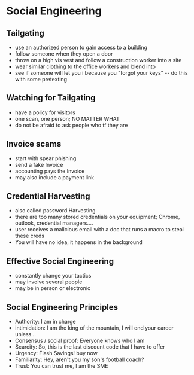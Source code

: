 # Social Engineering

## Tailgating

- use an authorized person to gain access to a building
- follow someone when they open a door
- throw on a high vis vest and follow a construction worker into a site
- wear similar clothing to the office workers and blend into
- see if someone will let you i because you "forgot your keys" -- do this with some pretexting

## Watching for Tailgating

- have a policy for visitors
- one scan, one person; NO MATTER WHAT
- do not be afraid to ask people who tf they are

## Invoice scams

- start with spear phishing
- send a fake Invoice
- accounting pays the Invoice
- may also include a payment link

## Credential Harvesting

- also called password Harvesting
- there are too many stored credentials on your equipment; Chrome, outlook, credential managers....
- user receives a malicious email with a doc that runs a macro to steal these creds
- You will have no idea, it happens in the background

## Effective Social Engineering

- constantly change your tactics
- may involve several people
- may be in person or electronic

## Social Engineering Principles

- Authority: I am in charge
- intimidation: I am the king of the mountain, I will end your career unless...
- Consensus / social proof: Everyone knows who I am
- Scarcity: So, this is the last discount code that I have to offer
- Urgency: Flash Savings! buy now
- Familiarity: Hey, aren't you my son's football coach?
- Trust: You can trust me, I am the SME
